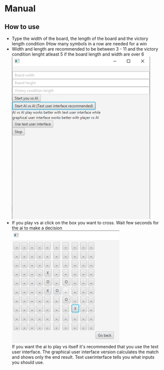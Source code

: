 # Manual
## How to use
- Type the width of the board, the length of the board and the victory length condition (How many symbols in a row are needed for a win
 - Width and length are recommended to be between 3 - 11 and the victory condition lenght atleast 5 if the board length and width are over 6
<img src="https://raw.githubusercontent.com/JaakkoRE/Extended-tic-tac-toe-AI/master/Documentation/Images/manual%201.png"><br>
- If you play vs ai click on the box you want to cross. Wait few seconds for the ai to make a decision
<img src="https://raw.githubusercontent.com/JaakkoRE/Extended-tic-tac-toe-AI/master/Documentation/Images/manual%202.png"><br>
If you want the ai to play vs itself it's recommended that you use the text user interface. The graphical user interface version calculates the match and shows only the end result.
Text userinterface tells you what inputs you should use.
